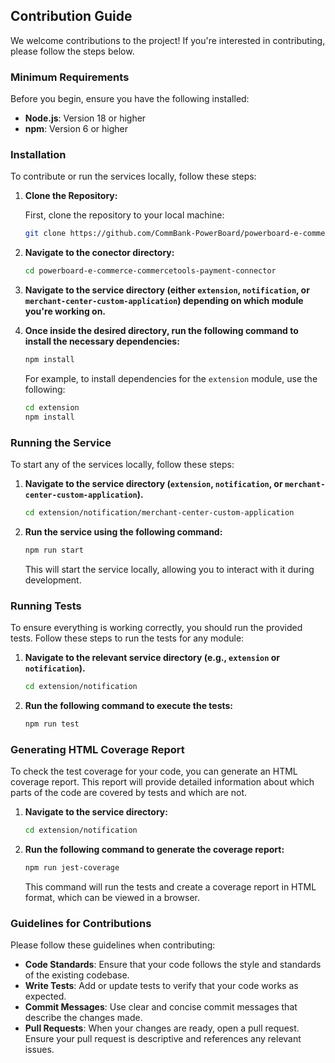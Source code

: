 ## Contribution Guide

We welcome contributions to the project! If you're interested in contributing, please follow the steps below.

### Minimum Requirements
Before you begin, ensure you have the following installed:

- **Node.js**: Version 18 or higher
- **npm**: Version 6 or higher

### Installation

To contribute or run the services locally, follow these steps:

1. **Clone the Repository:**

   First, clone the repository to your local machine:

   ```bash
   git clone https://github.com/CommBank-PowerBoard/powerboard-e-commerce-commercetools-payment-connector
   ```
2. **Navigate to the conector directory:**
   ```bash
   cd powerboard-e-commerce-commercetools-payment-connector
   ```


3. **Navigate to the service directory (either `extension`, `notification`, or `merchant-center-custom-application`) depending on which module you're working on.**


4. **Once inside the desired directory, run the following command to install the necessary dependencies:**

    ```bash
    npm install
    ```

   For example, to install dependencies for the `extension` module, use the following:
    ```bash
    cd extension
    npm install
    ```

### Running the Service

To start any of the services locally, follow these steps:

1. **Navigate to the service directory (`extension`, `notification`, or `merchant-center-custom-application`).**

    ```bash
    cd extension/notification/merchant-center-custom-application
    ```

2. **Run the service using the following command:**

    ```bash
    npm run start
    ```

   This will start the service locally, allowing you to interact with it during development.

### Running Tests

To ensure everything is working correctly, you should run the provided tests. Follow these steps to run the tests for any module:

1. **Navigate to the relevant service directory (e.g., `extension` or `notification`).**

    ```bash
    cd extension/notification
    ```

2. **Run the following command to execute the tests:**

    ```bash
    npm run test
    ```

### Generating HTML Coverage Report

To check the test coverage for your code, you can generate an HTML coverage report. This report will provide detailed information about which parts of the code are covered by tests and which are not.

1. **Navigate to the service directory:**

    ```bash
    cd extension/notification
    ```

2. **Run the following command to generate the coverage report:**

    ```bash
    npm run jest-coverage
    ```

   This command will run the tests and create a coverage report in HTML format, which can be viewed in a browser.

### Guidelines for Contributions

Please follow these guidelines when contributing:

- **Code Standards**: Ensure that your code follows the style and standards of the existing codebase.
- **Write Tests**: Add or update tests to verify that your code works as expected.
- **Commit Messages**: Use clear and concise commit messages that describe the changes made.
- **Pull Requests**: When your changes are ready, open a pull request. Ensure your pull request is descriptive and references any relevant issues.